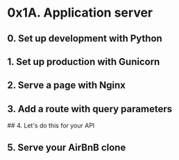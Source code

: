 # 0x1A. Application server
## 0. Set up development with Python 
## 1. Set up production with Gunicorn 
## 2. Serve a page with Nginx 
## 3. Add a route with query parameters 
## 4. Let's do this for your API 
## 5. Serve your AirBnB clone 

